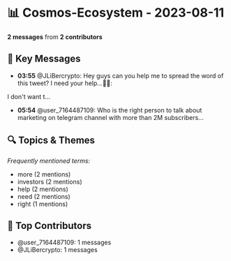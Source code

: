 # 📊 Cosmos-Ecosystem - 2023-08-11
**2 messages** from **2 contributors**

## 💬 Key Messages
- **03:55** @JLiBercrypto: Hey guys can you help me to spread the word of this tweet? I need your help...🥺🙏:

I don't want t...
- **05:54** @user_7164487109: Who is the right person to talk about marketing on telegram channel with more than 2M subscribers...

## 🔍 Topics & Themes
*Frequently mentioned terms:*
- more (2 mentions)
- investors (2 mentions)
- help (2 mentions)
- need (2 mentions)
- right (1 mentions)

## 👥 Top Contributors
- @user_7164487109: 1 messages
- @JLiBercrypto: 1 messages